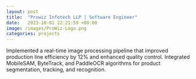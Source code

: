 ```yaml
---
layout: post
title:  "Prowiz Infotech LLP | Software Engineer"
date:   2023-10-01 22:21:59 +00:00
image: /images/ProWiz-Logo.png
categories: projects
---
```

Implemented a real-time image processing pipeline that improved production line efficiency by 12% and enhanced quality control. Integrated MobileSAM, ByteTrack, and PaddleOCR algorithms for product segmentation, tracking, and recognition.